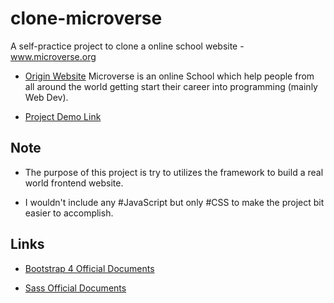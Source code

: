# clone-microverse

A self-practice project to clone a online school website - www.microverse.org

- [Origin Website](www.microverse.org)
  Microverse is an online School which help people from all around the world getting start their career into programming (mainly Web Dev).

- [Project Demo Link](https://kelvin8773.github.io/clone-microverse/)

## Note

- The purpose of this project is try to utilizes the framework to build a real world frontend website.

- I wouldn't include any #JavaScript but only #CSS to make the project bit easier to accomplish.

## Links

- [Bootstrap 4 Official Documents](https://getbootstrap.com/docs/4.1/getting-started/introduction/)

- [Sass Official Documents](https://sass-lang.com/documentation)
